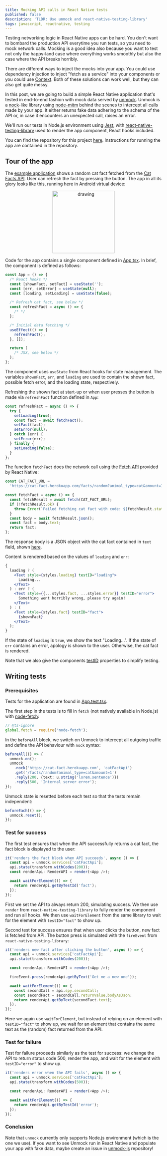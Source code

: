 ```yaml
---
title: Mocking API calls in React Native tests
published: false
description: 'TLDR: Use unmock and react-native-testing-library'
tags: javascript, reactnative, testing
---
```


Testing networking logic in React Native apps can be hard. You don't want to bombard the production API everytime you run tests, so you need to mock network calls. Mocking is a good idea also because you want to test not only the happy-land case where everything works smoothly but also the case where the API breaks horribly.

There are different ways to inject the mocks into your app. You could use dependency injection to inject "fetch as a service" into your components or you could use [Context](https://reactjs.org/docs/context.html). Both of these solutions can work well, but they can also get quite messy.

In this post, we are going to build a simple React Native application that's tested in end-to-end fashion with mock data served by [unmock](https://www.unmock.io). Unmock is a [nock](https://github.com/nock/nock)-like library using [node-mitm](https://github.com/moll/node-mitm) behind the scenes to intercept all calls made by your app. It either returns fake data adhering to the schema of the API or, in case it encounters an unexpected call, raises an error.

We'll run our tests in Node.js environment using [Jest](https://jestjs.io/), with [react-native-testing-library](https://github.com/callstack/react-native-testing-library) used to render the app component, React hooks included.

You can find the repository for this project [here](https://github.com/unmock/unmock-react-native-example). Instructions for running the app are contained in the repository.

## Tour of the app

The [example application](https://github.com/unmock/unmock-react-native-example) shows a random cat fact fetched from the [Cat Facts API](https://alexwohlbruck.github.io/cat-facts/). User can refresh the fact by pressing the button. The app in all its glory looks like this, running here in Android virtual device:

<p align="center">
<img src="./screenshot.png" alt="drawing" width="200"/>
</p>

Code for the app contains a single component defined in [App.tsx](https://github.com/unmock/unmock-react-native-example/blob/master/src/App.tsx). In brief, the component is defined as follows:

```ts
const App = () => {
  /* React hooks */
  const [shownFact, setFact] = useState('');
  const [err, setError] = useState(null);
  const [loading, setLoading] = useState(false);

  /* Refresh cat fact, see below */
  const refreshFact = async () => {
    /* */
  };

  /* Initial data fetching */
  useEffect(() => {
    refreshFact();
  }, []);

  return (
    /* JSX, see below */
  );
};
```

The component uses `useState` from React hooks for state management. The variables `shownFact`, `err`, and `loading` are used to contain the shown fact, possible fetch error, and the loading state, respectively.

Refreshing the shown fact at start-up or when user presses the button is made via `refreshFact` function defined in `App`:

```ts
const refreshFact = async () => {
  try {
    setLoading(true);
    const fact = await fetchFact();
    setFact(fact);
    setError(null);
  } catch (err) {
    setError(err);
  } finally {
    setLoading(false);
  }
};
```

The function `fetchFact` does the network call using the [Fetch API](https://facebook.github.io/react-native/docs/network) provided by React Native:

```ts
const CAT_FACT_URL =
  'https://cat-fact.herokuapp.com/facts/random?animal_type=cat&amount=1';

const fetchFact = async () => {
  const fetchResult = await fetch(CAT_FACT_URL);
  if (!fetchResult.ok) {
    throw Error(`Failed fetching cat fact with code: ${fetchResult.status}`);
  }
  const body = await fetchResult.json();
  const fact = body.text;
  return fact;
};
```

The response body is a JSON object with the cat fact contained in `text` field, shown [here](https://alexwohlbruck.github.io/cat-facts/docs/endpoints/facts.html).

Content is rendered based on the values of `loading` and `err`:

```jsx
{
  loading ? (
    <Text style={styles.loading} testID="loading">
      Loading...
    </Text>
  ) : err ? (
    <Text style={{...styles.fact, ...styles.error}} testID="error">
      Something went horribly wrong, please try again!
    </Text>
  ) : (
    <Text style={styles.fact} testID="fact">
      {shownFact}
    </Text>
  );
}
```

If the state of `loading` is `true`, we show the text "Loading...". If the state of `err` contains an error, apology is shown to the user. Otherwise, the cat fact is rendered.

Note that we also give the components [testID](https://facebook.github.io/react-native/docs/view#testid) properties to simplify testing.

## Writing tests

### Prerequisites

Tests for the application are found in [App.test.tsx](https://github.com/unmock/unmock-react-native-example/blob/master/__tests__/App.test.tsx).

The first step in the tests is to fill in `fetch` (not natively available in Node.js) with [node-fetch](https://www.npmjs.com/package/node-fetch):

```ts
// @ts-ignore
global.fetch = require('node-fetch');
```

In the `beforeAll` block, we switch on Unmock to intercept all outgoing traffic and define the API behaviour with `nock` syntax:

```ts
beforeAll(() => {
  unmock.on();
  unmock
    .nock('https://cat-fact.herokuapp.com', 'catFactApi')
    .get('/facts/random?animal_type=cat&amount=1')
    .reply(200, {text: u.string('lorem.sentence')})
    .reply(500, 'Internal server error');
});
```

Unmock state is resetted before each test so that the tests remain independent:

```ts
beforeEach(() => {
  unmock.reset();
});
```

### Test for success

The first test ensures that when the API successfully returns a cat fact, the fact block is displayed to the user:

```ts
it('renders the fact block when API succeeds', async () => {
  const api = unmock.services['catFactApi'];
  api.state(transform.withCodes(200));
  const renderApi: RenderAPI = render(<App />);

  await waitForElement(() => {
    return renderApi.getByTestId('fact');
  });
});
```

First we set the API to always return 200, simulating success. We then use `render` from `react-native-testing-library` to fully render the component and run all hooks. We then use `waitForElement` from the same library to wait for the element with `testID="fact"` to show up.

Second test for success ensures that when user clicks the button, new fact is fetched from API. The button press is simulated with the `fireEvent` from `react-native-testing-library`:

```ts
it('renders new fact after clicking the button', async () => {
  const api = unmock.services['catFactApi'];
  api.state(transform.withCodes(200));

  const renderApi: RenderAPI = render(<App />);

  fireEvent.press(renderApi.getByText('Get me a new one'));

  await waitForElement(() => {
    const secondCall = api.spy.secondCall;
    const secondFact = secondCall.returnValue.bodyAsJson;
    return renderApi.getByText(secondFact.text);
  });
});
```

Here we again use `waitForElement`, but instead of relying on an element with `testID="fact"` to show up, we wait for an element that contains the same text as the (random) fact returned from the API.

### Test for failure

Test for failure proceeds similarly as the test for success: we change the API to return status code 500, render the app, and wait for the element with `testID="error"` to show up.

```ts
it('renders error when the API fails', async () => {
  const api = unmock.services['catFactApi'];
  api.state(transform.withCodes(500));

  const renderApi: RenderAPI = render(<App />);

  await waitForElement(() => {
    return renderApi.getByTestId('error');
  });
});
```

### Conclusion

Note that `unmock` currently only supports Node.js environment (which is the one we use). If you want to see Unmock run in React Native and populate your app with fake data, maybe create an issue in [unmock-js](https://github.com/unmock/unmock-js) repository!
